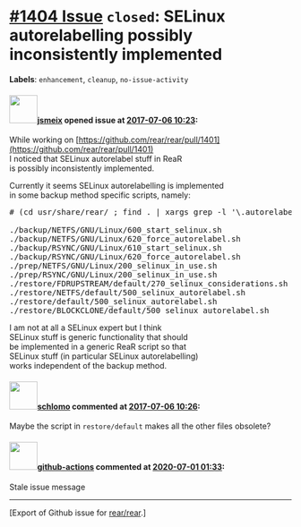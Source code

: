 [\#1404 Issue](https://github.com/rear/rear/issues/1404) `closed`: SELinux autorelabelling possibly inconsistently implemented
==============================================================================================================================

**Labels**: `enhancement`, `cleanup`, `no-issue-activity`

#### <img src="https://avatars.githubusercontent.com/u/1788608?u=925fc54e2ce01551392622446ece427f51e2f0ce&v=4" width="50">[jsmeix](https://github.com/jsmeix) opened issue at [2017-07-06 10:23](https://github.com/rear/rear/issues/1404):

While working on
[https://github.com/rear/rear/pull/1401](https://github.com/rear/rear/pull/1401)  
I noticed that SELinux autorelabel stuff in ReaR  
is possibly inconsistently implemented.

Currently it seems SELinux autorelabelling is implemented  
in some backup method specific scripts, namely:

<pre>
# (cd usr/share/rear/ ; find . | xargs grep -l '\.autorelabel' )

./backup/NETFS/GNU/Linux/600_start_selinux.sh
./backup/NETFS/GNU/Linux/620_force_autorelabel.sh
./backup/RSYNC/GNU/Linux/610_start_selinux.sh
./backup/RSYNC/GNU/Linux/620_force_autorelabel.sh
./prep/NETFS/GNU/Linux/200_selinux_in_use.sh
./prep/RSYNC/GNU/Linux/200_selinux_in_use.sh
./restore/FDRUPSTREAM/default/270_selinux_considerations.sh
./restore/NETFS/default/500_selinux_autorelabel.sh
./restore/default/500_selinux_autorelabel.sh
./restore/BLOCKCLONE/default/500_selinux_autorelabel.sh
</pre>

I am not at all a SELinux expert but I think  
SELinux stuff is generic functionality that should  
be implemented in a generic ReaR script so that  
SELinux stuff (in particular SELinux autorelabelling)  
works independent of the backup method.

#### <img src="https://avatars.githubusercontent.com/u/101384?v=4" width="50">[schlomo](https://github.com/schlomo) commented at [2017-07-06 10:26](https://github.com/rear/rear/issues/1404#issuecomment-313358527):

Maybe the script in `restore/default` makes all the other files
obsolete?

#### <img src="https://avatars.githubusercontent.com/in/15368?v=4" width="50">[github-actions](https://github.com/apps/github-actions) commented at [2020-07-01 01:33](https://github.com/rear/rear/issues/1404#issuecomment-652134834):

Stale issue message

------------------------------------------------------------------------

\[Export of Github issue for
[rear/rear](https://github.com/rear/rear).\]
